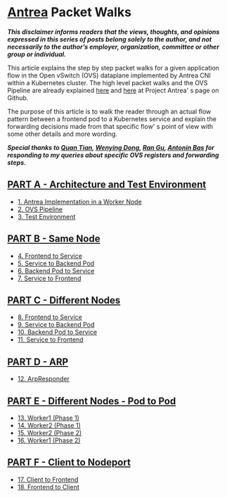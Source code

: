 # [Antrea](https://github.com/vmware-tanzu/antrea) Packet Walks 

_**This disclaimer informs readers that the views, thoughts, and opinions expressed in this series of posts belong solely to the author, and not necessarily to the author’s employer, organization, committee or other group or individual.**_

This article explains the step by step packet walks for a given application flow in the Open vSwitch (OVS) dataplane implemented by Antrea CNI within a Kubernetes cluster. The high level packet walks and the OVS Pipeline are already explained [here](https://github.com/vmware-tanzu/antrea/blob/master/docs/architecture.md#pod-networking) and [here](https://github.com/vmware-tanzu/antrea/blob/master/docs/ovs-pipeline.md) at Project Antrea' s page on Github.

The purpose of this article is to walk the reader through an actual flow pattern between a frontend pod to a Kubernetes service and explain the forwarding decisions made from that specific flow' s point of view with some other details and more wording.

_**Special thanks to [Quan Tian](https://github.com/tnqn), [Wenying Dong](https://github.com/wenyingd), [Ran Gu](https://github.com/gran-vmv), [Antonin Bas](https://github.com/antoninbas) for responding to my queries about specific OVS registers and forwarding steps.**_

## [PART A - Architecture and Test Environment](https://github.com/dumlutimuralp/antrea-packet-walks/blob/master/part_a/README.md)

- [1. Antrea Implementation in a Worker Node](https://github.com/dumlutimuralp/antrea-packet-walks/blob/master/part_a/README.md#1-antrea-implementation-in-a-worker-node)
- [2. OVS Pipeline](https://github.com/dumlutimuralp/antrea-packet-walks/blob/master/part_a/README.md#2-ovs-pipeline)
- [3. Test Environment](https://github.com/dumlutimuralp/antrea-packet-walks/blob/master/part_a/README.md#3-test-environment)

## [PART B - Same Node](https://github.com/dumlutimuralp/antrea-packet-walks/blob/master/part_b/README.md)

- [4. Frontend to Service](https://github.com/dumlutimuralp/antrea-packet-walks/blob/master/part_b/README.md#4-frontend-to-service)
- [5. Service to Backend Pod](https://github.com/dumlutimuralp/antrea-packet-walks/blob/master/part_b/README.md#5-service-to-backend-pod)
- [6. Backend Pod to Service](https://github.com/dumlutimuralp/antrea-packet-walks/blob/master/part_b/README.md#6-backend-pod-to-service)
- [7. Service to Frontend](https://github.com/dumlutimuralp/antrea-packet-walks/blob/master/part_b/README.md#7-service-to-frontend)

## [PART C - Different Nodes](https://github.com/dumlutimuralp/antrea-packet-walks/blob/master/part_c/README.md)

- [8. Frontend to Service](https://github.com/dumlutimuralp/antrea-packet-walks/tree/master/part_c#8-frontend-pod-to-service)
- [9. Service to Backend Pod](https://github.com/dumlutimuralp/antrea-packet-walks/tree/master/part_c#9-service-to-backend-pod)
- [10. Backend Pod to Service](https://github.com/dumlutimuralp/antrea-packet-walks/tree/master/part_c#10-backend-pod-to-service)
- [11. Service to Frontend](https://github.com/dumlutimuralp/antrea-packet-walks/tree/master/part_c#11-service-to-frontend-pod)

## [PART D - ARP](https://github.com/dumlutimuralp/antrea-packet-walks/blob/master/part_d/README.md)

- [12. ArpResponder](https://github.com/dumlutimuralp/antrea-packet-walks/blob/master/part_d/README.md#12-arpresponder-table-20)

## [PART E - Different Nodes - Pod to Pod](https://github.com/dumlutimuralp/antrea-packet-walks/blob/master/part_e/README.md#part-e)

- [13. Worker1 (Phase 1)](https://github.com/dumlutimuralp/antrea-packet-walks/tree/master/part_e#13-worker1-phase-1)
- [14. Worker2 (Phase 1)](https://github.com/dumlutimuralp/antrea-packet-walks/blob/master/part_e/README.md#14-worker2-phase-1)
- [15. Worker2 (Phase 2)](https://github.com/dumlutimuralp/antrea-packet-walks/tree/master/part_e#15-worker2-phase-2)
- [16. Worker1 (Phase 2)](https://github.com/dumlutimuralp/antrea-packet-walks/blob/master/part_e/README.md#16-worker-1-phase-2)

## [PART F - Client to Nodeport](https://github.com/dumlutimuralp/antrea-packet-walks/blob/master/part_f/README.md)
- [17. Client to Frontend](https://github.com/dumlutimuralp/antrea-packet-walks/blob/master/part_f/README.md#17-client-to-frontend)
- [18. Frontend to Client](https://github.com/dumlutimuralp/antrea-packet-walks/blob/master/part_f/README.md#18-frontend-to-client)

